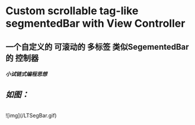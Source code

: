 # Custom scrollable tag-like segmentedBar with View Controller

## 一个自定义的 可滚动的 多标签 类似SegementedBar的 控制器

##### 小试链式编程思想

*如图：*
-------------
<br>
![img](/LTSegBar.gif)
